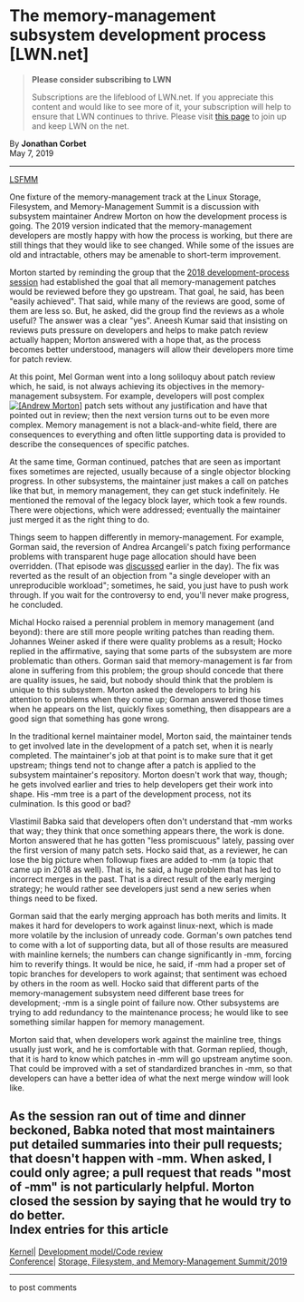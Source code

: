 # The memory-management subsystem development process [LWN.net]

> **Please consider subscribing to LWN**
> 
> Subscriptions are the lifeblood of LWN.net. If you appreciate this content and would like to see more of it, your subscription will help to ensure that LWN continues to thrive. Please visit [this page](/Promo/nst-nag1/subscribe) to join up and keep LWN on the net. 

By **Jonathan Corbet**  
May 7, 2019 

* * *

[LSFMM](/Articles/lsfmm2019/)

One fixture of the memory-management track at the Linux Storage, Filesystem, and Memory-Management Summit is a discussion with subsystem maintainer Andrew Morton on how the development process is going. The 2019 version indicated that the memory-management developers are mostly happy with how the process is working, but there are still things that they would like to see changed. While some of the issues are old and intractable, others may be amenable to short-term improvement. 

Morton started by reminding the group that the [2018 development-process session](/Articles/752985/) had established the goal that all memory-management patches would be reviewed before they go upstream. That goal, he said, has been "easily achieved". That said, while many of the reviews are good, some of them are less so. But, he asked, did the group find the reviews as a whole useful? The answer was a clear "yes". Aneesh Kumar said that insisting on reviews puts pressure on developers and helps to make patch review actually happen; Morton answered with a hope that, as the process becomes better understood, managers will allow their developers more time for patch review. 

At this point, Mel Gorman went into a long soliloquy about patch review which, he said, is not always achieving its objectives in the memory-management subsystem. For example, developers will post complex [![\[Andrew Morton\]](https://static.lwn.net/images/conf/2019/lsfmm/AndrewMorton-sm.jpg)](/Articles/787733/) patch sets without any justification and have that pointed out in review; then the next version turns out to be even more complex. Memory management is not a black-and-white field, there are consequences to everything and often little supporting data is provided to describe the consequences of specific patches. 

At the same time, Gorman continued, patches that are seen as important fixes sometimes are rejected, usually because of a single objector blocking progress. In other subsystems, the maintainer just makes a call on patches like that but, in memory management, they can get stuck indefinitely. He mentioned the removal of the legacy block layer, which took a few rounds. There were objections, which were addressed; eventually the maintainer just merged it as the right thing to do. 

Things seem to happen differently in memory-management. For example, Gorman said, the reversion of Andrea Arcangeli's patch fixing performance problems with transparent huge page allocation should have been overridden. (That episode was [discussed](/Articles/787434/) earlier in the day). The fix was reverted as the result of an objection from "a single developer with an unreproducible workload"; sometimes, he said, you just have to push work through. If you wait for the controversy to end, you'll never make progress, he concluded. 

Michal Hocko raised a perennial problem in memory management (and beyond): there are still more people writing patches than reading them. Johannes Weiner asked if there were quality problems as a result; Hocko replied in the affirmative, saying that some parts of the subsystem are more problematic than others. Gorman said that memory-management is far from alone in suffering from this problem; the group should concede that there are quality issues, he said, but nobody should think that the problem is unique to this subsystem. Morton asked the developers to bring his attention to problems when they come up; Gorman answered those times when he appears on the list, quickly fixes something, then disappears are a good sign that something has gone wrong. 

In the traditional kernel maintainer model, Morton said, the maintainer tends to get involved late in the development of a patch set, when it is nearly completed. The maintainer's job at that point is to make sure that it get upstream; things tend not to change after a patch is applied to the subsystem maintainer's repository. Morton doesn't work that way, though; he gets involved earlier and tries to help developers get their work into shape. His ‑mm tree is a part of the development process, not its culmination. Is this good or bad? 

Vlastimil Babka said that developers often don't understand that ‑mm works that way; they think that once something appears there, the work is done. Morton answered that he has gotten "less promiscuous" lately, passing over the first version of many patch sets. Hocko said that, as a reviewer, he can lose the big picture when followup fixes are added to ‑mm (a topic that came up in 2018 as well). That is, he said, a huge problem that has led to incorrect merges in the past. That is a direct result of the early merging strategy; he would rather see developers just send a new series when things need to be fixed. 

Gorman said that the early merging approach has both merits and limits. It makes it hard for developers to work against linux-next, which is made more volatile by the inclusion of unready code. Gorman's own patches tend to come with a lot of supporting data, but all of those results are measured with mainline kernels; the numbers can change significantly in ‑mm, forcing him to reverify things. It would be nice, he said, if ‑mm had a proper set of topic branches for developers to work against; that sentiment was echoed by others in the room as well. Hocko said that different parts of the memory-management subsystem need different base trees for development; ‑mm is a single point of failure now. Other subsystems are trying to add redundancy to the maintenance process; he would like to see something similar happen for memory management. 

Morton said that, when developers work against the mainline tree, things usually just work, and he is comfortable with that. Gorman replied, though, that it is hard to know which patches in ‑mm will go upstream anytime soon. That could be improved with a set of standardized branches in ‑mm, so that developers can have a better idea of what the next merge window will look like. 

As the session ran out of time and dinner beckoned, Babka noted that most maintainers put detailed summaries into their pull requests; that doesn't happen with ‑mm. When asked, I could only agree; a pull request that reads "most of ‑mm" is not particularly helpful. Morton closed the session by saying that he would try to do better.  
Index entries for this article  
---  
[Kernel](/Kernel/Index)| [Development model/Code review](/Kernel/Index#Development_model-Code_review)  
[Conference](/Archives/ConferenceIndex/)| [Storage, Filesystem, and Memory-Management Summit/2019](/Archives/ConferenceIndex/#Storage_Filesystem_and_Memory-Management_Summit-2019)  
  


* * *

to post comments 
